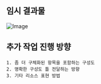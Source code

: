 
## 임시 결과물

![Image](https://github.com/user-attachments/assets/43be4fd4-d57d-43cd-a494-b8ef9ccc325e)

## 추가 작업 진행 방향

    1. 좀 더 구체화된 항목을 포함하는 구성도
    2. 명확한 구성도 틀 전달하는 방향
    3. 기타 리소스 표현 방법